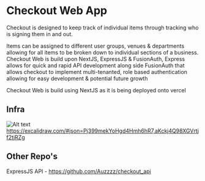 # Checkout Web App
Checkout is designed to keep track of individual items through tracking who is signing them in and out. 

Items can be assigned to different user groups, venues & departments allowing for all items to be broken down to individual sections of a business. Checkout Web is build upon NextJS, ExpressJS & FusionAuth, Express allows for quick and rapid API development along side FusionAuth that allows checkout to implement multi-tenanted, role based authentication allowing for easy development & potential future growth

Checkout Web is build using NextJS as it is being deployed onto vercel

## Infra
![Alt text](https://github.com/Auzzzz/expressjs-railway-api/blob/main/Checkout.png "Checkout Infra diagram")
https://excalidraw.com/#json=Pj399mekYoHgd4Hmh6hR7,aKckj4Q98XGVrtjf2tjRZg

## Other Repo's
ExpressJS API - https://github.com/Auzzzz/checkout_api

